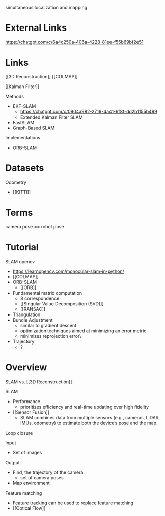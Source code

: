 simultaneous localization and mapping


# External Links

https://chatgpt.com/c/6a4c250a-406a-4228-81ee-f55b69bf2e51

# Links

[[3D Reconstruction]]
[[COLMAP]]

[[Kalman Filter]]


Methods
- EKF-SLAM
	- https://chatgpt.com/c/0904a982-2719-4a41-9f8f-dd2b1155b499
	- Extended Kalman Filter SLAM
- FastSLAM
- Graph-Based SLAM

Implementations
- ORB-SLAM

# Datasets

Odometry
- [[KITTI]]

# Terms

camera pose == robot pose

# Tutorial

SLAM opencv
- https://learnopencv.com/monocular-slam-in-python/
- [[COLMAP]]
- ORB-SLAM
	- [[ORB]]
- Fundamental matrix computation
	- 8 correspondence
	- [[Singular Value Decomposition (SVD)]]
	- [[RANSAC]]
- Triangulation
- Bundle Adjustment
	- similar to gradient descent
	- optimization techniques aimed at minimizing an error metric
	- minimizes reprojection error\
- Trajectory
	- ?

# Overview

SLAM vs. [[3D Reconstruction]]

SLAM
- Performance
	- prioritizes efficiency and real-time updating over high fidelity
- [[Sensor Fusion]]
	- SLAM combines data from multiple sensors (e.g., cameras, LiDAR, IMUs, odometry) to estimate both the device’s pose and the map.

Loop closure

Input
- Set of images

Output
- Find, the trajectory of the camera
	- set of camera poses
- Map environment


Feature matching
- Feature tracking can be used to replace feature matching
- [[Optical Flow]]


